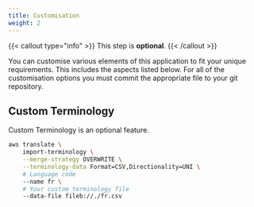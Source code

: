 ```yaml
---
title: Customisation
weight: 2
---
```


<!--
Copyright Amazon.com, Inc. or its affiliates. All Rights Reserved.
SPDX-License-Identifier: MIT-0
-->

{{< callout type="info" >}}
This step is **optional**.
{{< /callout >}}

You can customise various elements of this application to fit your unique requirements. This includes the aspects listed below. For all of the customisation options you must commit the appropriate file to your git repository.

## Custom Terminology

Custom Terminology is an optional feature.

```sh
aws translate \
	import-terminology \
	--merge-strategy OVERWRITE \
	--terminology-data Format=CSV,Directionality=UNI \
	# Language code
	--name fr \
	# Your custom terminology file
	--data-file fileb://./fr.csv
```
